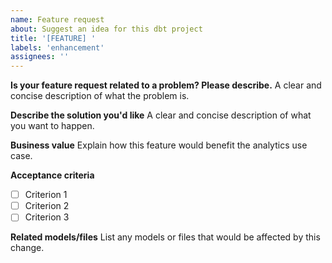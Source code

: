 ```yaml
---
name: Feature request
about: Suggest an idea for this dbt project
title: '[FEATURE] '
labels: 'enhancement'
assignees: ''
---
```


**Is your feature request related to a problem? Please describe.**
A clear and concise description of what the problem is.

**Describe the solution you'd like**
A clear and concise description of what you want to happen.

**Business value**
Explain how this feature would benefit the analytics use case.

**Acceptance criteria**
- [ ] Criterion 1
- [ ] Criterion 2
- [ ] Criterion 3

**Related models/files**
List any models or files that would be affected by this change.
